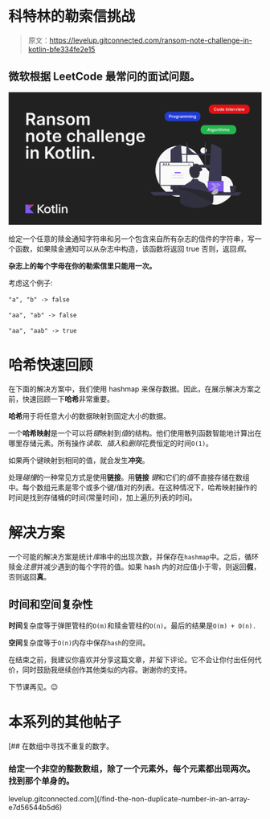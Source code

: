 # 科特林的勒索信挑战

> 原文：<https://levelup.gitconnected.com/ransom-note-challenge-in-kotlin-bfe334fe2e15>

## 微软根据 LeetCode 最常问的面试问题。

![](img/5cdbd946b6eb446f8b0a019680f03af9.png)

给定一个任意的赎金通知字符串和另一个包含来自所有杂志的信件的字符串，写一个函数，如果赎金通知可以从杂志中构造，该函数将返回 true 否则，返回*假*。

**杂志上的每个字母在你的勒索信里只能用一次。**

考虑这个例子:

`"a", "b" -> false`

`"aa", "ab" -> false`

`"aa", "aab" -> true`

# 哈希快速回顾

在下面的解决方案中，我们使用 hashmap 来保存数据。因此，在展示解决方案之前，快速回顾一下**哈希**非常重要。

**哈希**用于将任意大小的数据映射到固定大小的数据。

一个**哈希映射**是一个可以将*键*映射到*值*的结构。他们使用散列函数智能地计算出在哪里存储元素。所有操作*读取*、*插入*和*删除*花费恒定的时间`O(1)`。

如果两个键映射到相同的值，就会发生**冲突**。

处理*碰撞*的一种常见方式是使用**链接**。用**链接** *键*和它们的*值*不直接存储在数组中。每个数组元素是零个或多个键/值对的列表。在这种情况下，哈希映射操作的时间是找到存储桶的时间(常量时间)，加上遍历列表的时间。

# 解决方案

一个可能的解决方案是统计*库*串中的出现次数，并保存在`hashmap`中。之后，循环赎金*注意*并减少遇到的每个字符的值。如果 hash 内的对应值小于零，则返回**假**，否则返回**真**。

## 时间和空间复杂性

**时间**复杂度等于弹匣管柱的`O(m)`和赎金管柱的`O(n)`。最后的结果是`O(m) + O(n).`

**空间**复杂度等于`O(n)`内存中保存`hash`的空间。

在结束之前，我建议你喜欢并分享这篇文章，并留下评论。它不会让你付出任何代价，同时鼓励我继续创作其他类似的内容。谢谢你的支持。

下节课再见。😉

# 本系列的其他帖子

[](/find-the-non-duplicate-number-in-an-array-e7d56544b5d6) [## 在数组中寻找不重复的数字。

### 给定一个非空的整数数组，除了一个元素外，每个元素都出现两次。找到那个单身的。

levelup.gitconnected.com](/find-the-non-duplicate-number-in-an-array-e7d56544b5d6)